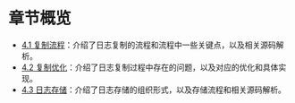 章节概览
===

* [4.1 复制流程](4.1/replicate.md)：介绍了日志复制的流程和流程中一些关键点，以及相关源码解析。
* [4.2 复制优化](4.2/optimization.md)：介绍了日志复制过程中存在的问题，以及对应的优化和具体实现。
* [4.3 日志存储](4.3/log_storage.md)：介绍了日志存储的组织形式，以及存储流程和相关源码解析。